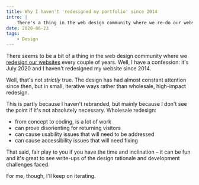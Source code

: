 ```yaml
---
title: Why I haven't 'redesigned my portfolio' since 2014
intro: |
    There's a thing in the web design community where we re-do our websites every couple of years. Confession time: I haven't redesigned mine since 2014.
date: 2020-06-23
tags:
    - Design
---
```


There seems to be a bit of a thing in the web design community where we [redesign our websites](https://twitter.com/ProductHunt/status/1272590198988312577) every couple of years. Well, I have a confession: it's July 2020 and I haven't redesigned my website since 2014.

Well, that's not *strictly* true. The design has had almost constant attention since then, but in small, iterative ways rather than wholesale, high-impact redesign.

This is partly because I haven't rebranded, but mainly because I don't see the point if it's not absolutely necessary. Wholesale redesign:

- from concept to coding, is a lot of work
- can prove disorienting for returning visitors
- can cause usability issues that will need to be addressed
- can cause accessibility issues that will need fixing

That said, fair play to you if you have the time and inclination – it can be fun and it's great to see write-ups of the design rationale and development challenges faced.

For me, though, I'll keep on iterating.
